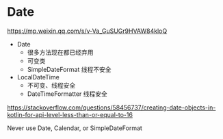 # Date

https://mp.weixin.qq.com/s/v-Va_GuSUGr9HVAW84kloQ

+ Date
  + 很多方法现在都已经弃用
  + 可变类
  + SimpleDateFormat 线程不安全
+ LocalDateTime
  + 不可变、线程安全
  + DateTimeFormatter 线程安全

https://stackoverflow.com/questions/58456737/creating-date-objects-in-kotlin-for-api-level-less-than-or-equal-to-16

Never use Date, Calendar, or SimpleDateFormat